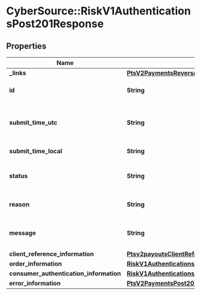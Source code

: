 # CyberSource::RiskV1AuthenticationsPost201Response

## Properties
Name | Type | Description | Notes
------------ | ------------- | ------------- | -------------
**_links** | [**PtsV2PaymentsReversalsPost201ResponseLinks**](PtsV2PaymentsReversalsPost201ResponseLinks.md) |  | [optional] 
**id** | **String** | An unique identification number assigned by CyberSource to identify the submitted request. It is also appended to the endpoint of the resource. | [optional] 
**submit_time_utc** | **String** | Time of request in UTC. Format: &#x60;YYYY-MM-DDThh:mm:ssZ&#x60; Example &#x60;2016-08-11T22:47:57Z&#x60; equals August 11, 2016, at 22:47:57 (10:47:57 p.m.). The &#x60;T&#x60; separates the date and the time. The &#x60;Z&#x60; indicates UTC.  | [optional] 
**submit_time_local** | **String** | Time that the transaction was submitted in local time. | [optional] 
**status** | **String** | The status for payerAuthentication 201 enroll and validate calls. Possible values are: - AUTHENTICATION_SUCCESSFUL - PENDING_AUTHENTICATION  | [optional] 
**reason** | **String** | The reason of the status. Possible values are: - Authentication_Completed_Or_Skipped_Sucessfully - Pending_Authentication  | [optional] 
**message** | **String** | The message describing the reason of the status. Value is: - The cardholder is enrolled in Payer Authentication. Please authenticate the cardholder before continuing with the transaction.  | [optional] 
**client_reference_information** | [**Ptsv2payoutsClientReferenceInformation**](Ptsv2payoutsClientReferenceInformation.md) |  | [optional] 
**order_information** | [**RiskV1AuthenticationsPost201ResponseOrderInformation**](RiskV1AuthenticationsPost201ResponseOrderInformation.md) |  | [optional] 
**consumer_authentication_information** | [**RiskV1AuthenticationsPost201ResponseConsumerAuthenticationInformation**](RiskV1AuthenticationsPost201ResponseConsumerAuthenticationInformation.md) |  | [optional] 
**error_information** | [**PtsV2PaymentsPost201ResponseErrorInformation**](PtsV2PaymentsPost201ResponseErrorInformation.md) |  | [optional] 


